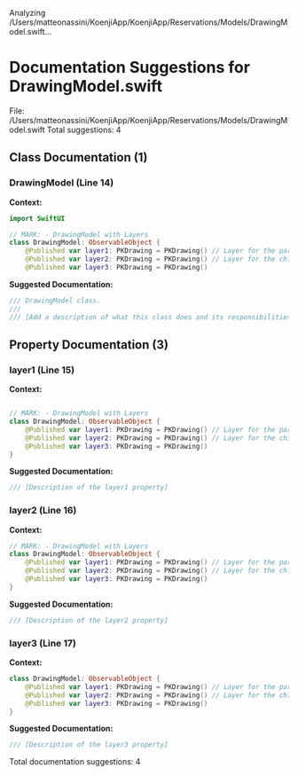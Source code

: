 Analyzing /Users/matteonassini/KoenjiApp/KoenjiApp/Reservations/Models/DrawingModel.swift...
# Documentation Suggestions for DrawingModel.swift

File: /Users/matteonassini/KoenjiApp/KoenjiApp/Reservations/Models/DrawingModel.swift
Total suggestions: 4

## Class Documentation (1)

### DrawingModel (Line 14)

**Context:**

```swift
import SwiftUI

// MARK: - DrawingModel with Layers
class DrawingModel: ObservableObject {
    @Published var layer1: PKDrawing = PKDrawing() // Layer for the parent view
    @Published var layer2: PKDrawing = PKDrawing() // Layer for the child view}
    @Published var layer3: PKDrawing = PKDrawing()
```

**Suggested Documentation:**

```swift
/// DrawingModel class.
///
/// [Add a description of what this class does and its responsibilities]
```

## Property Documentation (3)

### layer1 (Line 15)

**Context:**

```swift

// MARK: - DrawingModel with Layers
class DrawingModel: ObservableObject {
    @Published var layer1: PKDrawing = PKDrawing() // Layer for the parent view
    @Published var layer2: PKDrawing = PKDrawing() // Layer for the child view}
    @Published var layer3: PKDrawing = PKDrawing()
}
```

**Suggested Documentation:**

```swift
/// [Description of the layer1 property]
```

### layer2 (Line 16)

**Context:**

```swift
// MARK: - DrawingModel with Layers
class DrawingModel: ObservableObject {
    @Published var layer1: PKDrawing = PKDrawing() // Layer for the parent view
    @Published var layer2: PKDrawing = PKDrawing() // Layer for the child view}
    @Published var layer3: PKDrawing = PKDrawing()
}

```

**Suggested Documentation:**

```swift
/// [Description of the layer2 property]
```

### layer3 (Line 17)

**Context:**

```swift
class DrawingModel: ObservableObject {
    @Published var layer1: PKDrawing = PKDrawing() // Layer for the parent view
    @Published var layer2: PKDrawing = PKDrawing() // Layer for the child view}
    @Published var layer3: PKDrawing = PKDrawing()
}


```

**Suggested Documentation:**

```swift
/// [Description of the layer3 property]
```


Total documentation suggestions: 4

